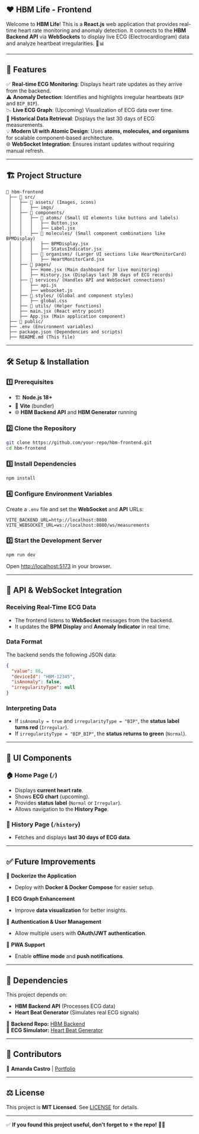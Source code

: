 ## ❤️ HBM Life - Frontend

Welcome to **HBM Life**! This is a **React.js** web application that provides real-time heart rate monitoring and anomaly detection. It connects to the **HBM Backend API** via **WebSockets** to display live ECG (Electrocardiogram) data and analyze heartbeat irregularities. 🚀📊

---

## 🚀 Features

✅ **Real-time ECG Monitoring**: Displays heart rate updates as they arrive from the backend.  
⚠️ **Anomaly Detection**: Identifies and highlights irregular heartbeats (`BIP` and `BIP_BIP`).  
📉 **Live ECG Graph**: (Upcoming) Visualization of ECG data over time.  
📁 **Historical Data Retrieval**: Displays the last 30 days of ECG measurements.  
💡 **Modern UI with Atomic Design**: Uses **atoms, molecules, and organisms** for scalable component-based architecture.  
🌐 **WebSocket Integration**: Ensures instant updates without requiring manual refresh.  

---

## 🏗️ Project Structure

```
📂 hbm-frontend
 ├── 📂 src/
 │   ├── 📂 assets/ (Images, icons)
 │   │   ├── imgs/
 │   ├── 📂 components/
 │   │   ├── 📂 atoms/ (Small UI elements like buttons and labels)
 │   │   │   ├── Button.jsx
 │   │   │   ├── Label.jsx
 │   │   ├── 📂 molecules/ (Small component combinations like BPMDisplay)
 │   │   │   ├── BPMDisplay.jsx
 │   │   │   ├── StatusIndicator.jsx
 │   │   ├── 📂 organisms/ (Larger UI sections like HeartMonitorCard)
 │   │   │   ├── HeartMonitorCard.jsx
 │   ├── 📂 pages/
 │   │   ├── Home.jsx (Main dashboard for live monitoring)
 │   │   ├── History.jsx (Displays last 30 days of ECG records)
 │   ├── 📂 services/ (Handles API and WebSocket connections)
 │   │   ├── api.js
 │   │   ├── websocket.js
 │   ├── 📂 styles/ (Global and component styles)
 │   │   ├── global.css
 │   ├── 📂 utils/ (Helper functions)
 │   ├── main.jsx (React entry point)
 │   ├── App.jsx (Main application component)
 ├── 📂 public/
 ├── .env (Environment variables)
 ├── package.json (Dependencies and scripts)
 ├── README.md (This file)
```

---

## 🛠️ Setup & Installation

### **1️⃣ Prerequisites**
- 🏗️ **Node.js 18+**
- 🔧 **Vite** (bundler)
- 🌐 **HBM Backend API** and **HBM Generator** running

### **2️⃣ Clone the Repository**
```sh
git clone https://github.com/your-repo/hbm-frontend.git
cd hbm-frontend
```

### **3️⃣ Install Dependencies**
```sh
npm install
```

### **4️⃣ Configure Environment Variables**
Create a `.env` file and set the **WebSocket** and **API** URLs:
```env
VITE_BACKEND_URL=http://localhost:8080
VITE_WEBSOCKET_URL=ws://localhost:8080/ws/measurements
```

### **5️⃣ Start the Development Server**
```sh
npm run dev
```
Open [http://localhost:5173](http://localhost:5173) in your browser.

---

## 📡 API & WebSocket Integration

### **Receiving Real-Time ECG Data**
- The frontend listens to **WebSocket** messages from the backend.
- It updates the **BPM Display** and **Anomaly Indicator** in real time.

### **Data Format**
The backend sends the following JSON data:
```json
{
  "value": 86,
  "deviceId": "HBM-12345",
  "isAnomaly": false,
  "irregularityType": null
}
```

### **Interpreting Data**
- If `isAnomaly = true` and `irregularityType = "BIP"`, the **status label turns red** (`Irregular`).
- If `irregularityType = "BIP_BIP"`, the **status returns to green** (`Normal`).

---

## 🎨 UI Components

### **🏠 Home Page (`/`)**
- Displays **current heart rate**.
- Shows **ECG chart** (upcoming).
- Provides **status label** (`Normal` or `Irregular`).
- Allows navigation to the **History Page**.

### **📜 History Page (`/history`)**
- Fetches and displays **last 30 days of ECG data**.

---

## ✅ Future Improvements

🔹 **Dockerize the Application**  
- Deploy with **Docker & Docker Compose** for easier setup.  

🔹 **ECG Graph Enhancement**  
- Improve **data visualization** for better insights.  

🔹 **Authentication & User Management**  
- Allow multiple users with **OAuth/JWT authentication**.  

🔹 **PWA Support**  
- Enable **offline mode** and **push notifications**.  

---

## 🎯 Dependencies

This project depends on:
- **HBM Backend API** (Processes ECG data)
- **Heart Beat Generator** (Simulates real ECG signals)

🔗 **Backend Repo:** [HBM Backend](https://github.com/your-repo/hbm-backend)  
🔗 **ECG Simulator:** [Heart Beat Generator](https://github.com/mandis-ncs/heart-beat-generator)  

------

## 🎯 Contributors
👤 **Amanda Castro** | [Portfolio](https://mandis.framer.website/)

---

## ⚖️ License

This project is **MIT Licensed**. See [LICENSE](LICENSE) for details.

---

✅ **If you found this project useful, don't forget to ⭐ the repo!** 🚀🔥
